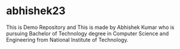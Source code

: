 # abhishek23
This is Demo Repository and This is made by Abhishek Kumar who is pursuing Bachelor of Technology degree in Computer Science and Engineering from National Institute of Technology.

